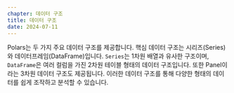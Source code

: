 ```yaml
---
chapter: 데이터 구조
title: 데이터 구조
date: 2024-07-11
---
```


Polars는 두 가지 주요 데이터 구조를 제공합니다. 핵심 데이터 구조는 시리즈(Series)와 데이터프레임(DataFrame)입니다. `Series`는 1차원 배열과 유사한 구조이며, `DataFrame`은 여러 컬럼을 가진 2차원 테이블 형태의 데이터 구조입니다. 또한 Panel이라는 3차원 데이터 구조도 제공됩니다. 이러한 데이터 구조를 통해 다양한 형태의 데이터를 쉽게 조작하고 분석할 수 있습니다.
